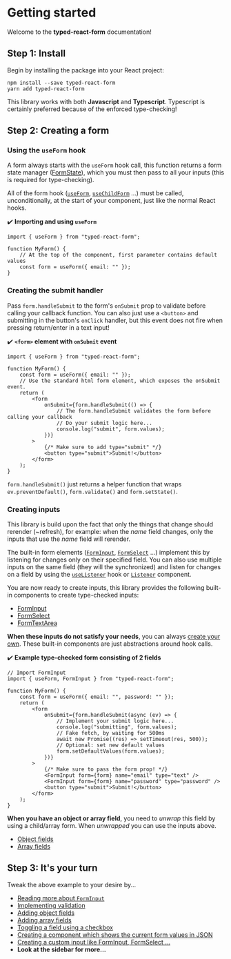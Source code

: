 # Getting started

Welcome to the **typed-react-form** documentation!

## Step 1: Install

Begin by installing the package into your React project:

```
npm install --save typed-react-form
yarn add typed-react-form
```

This library works with both **Javascript** and **Typescript**. Typescript is certainly preferred because of the enforced type-checking!

## Step 2: Creating a form

### Using the `useForm` hook

A form always starts with the `useForm` hook call, this function returns a form state manager ([FormState](/docs/FormState)), which you must then pass to all your inputs (this is required for type-checking).

All of the form hook ([`useForm`](/docs/useForm), [`useChildForm`](/docs/useChildForm) ...) must be called, unconditionally, at the start of your component, just like the normal React hooks.

✔️ **Importing and using `useForm`**

```tsx
import { useForm } from "typed-react-form";

function MyForm() {
    // At the top of the component, first parameter contains default values
    const form = useForm({ email: "" });
}
```

### Creating the submit handler

Pass `form.handleSubmit` to the form's `onSubmit` prop to validate before calling your callback function.
You can also just use a `<button>` and submitting in the button's `onClick` handler, but this event does not fire when pressing return/enter in a text input!

✔️ **`<form>` element with `onSubmit` event**

```tsx
import { useForm } from "typed-react-form";

function MyForm() {
    const form = useForm({ email: "" });
    // Use the standard html form element, which exposes the onSubmit event.
    return (
        <form
            onSubmit={form.handleSubmit(() => {
                // The form.handleSubmit validates the form before calling your callback
                // Do your submit logic here...
                console.log("submit", form.values);
            })}
        >
            {/* Make sure to add type="submit" */}
            <button type="submit">Submit!</button>
        </form>
    );
}
```

`form.handleSubmit()` just returns a helper function that wraps `ev.preventDefault()`, `form.validate()` and `form.setState()`.

### Creating inputs

This library is build upon the fact that only the things that change should rerender (~refresh), for example: when the _name_ field changes, only the inputs that use the _name_ field will rerender.

The built-in form elements ([`FormInput`](/docs/FormInput), [`FormSelect`](/docs/FormSelect) ...) implement this by listening for changes only on their specified field. You can also use multiple inputs on the same field (they will the synchronized) and listen for changes on a field by using the [`useListener`](/docs/useListener) hook or [`Listener`](/docs/Listener) component.

You are now ready to create inputs, this library provides the following built-in components to create type-checked inputs:

-   [FormInput](/docs/FormInput)
-   [FormSelect](/docs/FormSelect)
-   [FormTextArea](/docs/FormTextArea)

**When these inputs do not satisfy your needs**, you can always [create your own](/docs/Custom-inputs#example-custom-input). These built-in components are just abstractions around hook calls.

✔️ **Example type-checked form consisting of 2 fields**

```tsx
// Import FormInput
import { useForm, FormInput } from "typed-react-form";

function MyForm() {
    const form = useForm({ email: "", password: "" });
    return (
        <form
            onSubmit={form.handleSubmit(async (ev) => {
                // Implement your submit logic here...
                console.log("submitting", form.values);
                // Fake fetch, by waiting for 500ms
                await new Promise((res) => setTimeout(res, 500));
                // Optional: set new default values
                form.setDefaultValues(form.values);
            })}
        >
            {/* Make sure to pass the form prop! */}
            <FormInput form={form} name="email" type="text" />
            <FormInput form={form} name="password" type="password" />
            <button type="submit">Submit!</button>
        </form>
    );
}
```

**When you have an object or array field**, you need to _unwrap_ this field by using a child/array form. When _unwrapped_ you can use the inputs above.

-   [Object fields](/docs/Object-fields)
-   [Array fields](/docs/Array-fields)

## Step 3: It's your turn

Tweak the above example to your desire by...

-   [Reading more about `FormInput`](/docs/FormInput)
-   [Implementing validation](/docs/Validation)
-   [Adding object fields](/docs/Object-fields)
-   [Adding array fields](/docs/Array-fields)
-   [Toggling a field using a checkbox](/docs/Toggling-a-field)
-   [Creating a component which shows the current form values in JSON](/docs/Live-json-component)
-   [Creating a custom input like FormInput, FormSelect ...](/docs/Custom-input)
-   **Look at the sidebar for more...**
